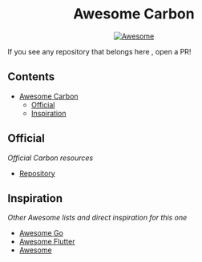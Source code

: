 <div align="center">

# Awesome Carbon

</div>

<p align="center">
  <a href="https://github.com/sindresorhus/awesome">
    <img alt="Awesome" src="https://cdn.rawgit.com/sindresorhus/awesome/d7305f38d29fed78fa85652e3a63e154dd8e8829/media/badge.svg" />
  </a>
</p>

If you see any repository that belongs here , open a PR!

## Contents

- [Awesome Carbon](#awesome-carbon)
    - [Official](#official)
    - [Inspiration](#inspiration)


## Official 
_Official Carbon resources_

- [Repository](https://github.com/carbon-language/carbon-lang)

## Inspiration
_Other Awesome lists and direct inspiration for this one_

- [Awesome Go](https://github.com/avelino/awesome-go)
- [Awesome Flutter](https://github.com/Solido/awesome-flutter)
- [Awesome](https://github.com/sindresorhus/awesome)


